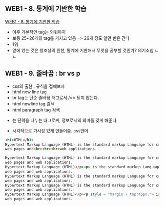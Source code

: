 ## WEB1 - 8. 통계에 기반한 학습
[WEB1 - 8. 통계에 기반한 학습]()

- 아주 기본적인 tag는 외워야지 
- 보통 25~26개의 tag를 가지고 있음 => 26개 정도 알면 반은 간다
- <head> 1위
- 앞에 있는 것은 창조성의 원천, 통계에 기반해서 무엇을 공부할 것인가? 의기소침 ㄴㄴ

## WEB1 - 9. 줄바꿈 : br vs p
- css의 출현 , 규칙을 접해보자
- html new line tag
- br tag는 단순 줄바꿈 태그로서 /=> 닫지 않는다.
- html newline tag 검색
- html paragraph tag 검색
- </p><p> 는 단락을 나누는 태그로써, 정보로서의 의미를 갖게 해준다. 
- </p><p style = "margin - top:45px;"> 시각적으로 가시성 있게 만들어줌. css언어

```html
<h1>HTML</h1>
Hypertext Markup Language (HTML) is the standard markup Language for creating
web pages and<br><br><br>web applications.

Hypertext Markup Language (HTML) is the standard markup Language for creating
web pages and web applications.
Hypertext Markup Language (HTML)</p><p> is the standard markup Language for creating
web pages and web applications.
Hypertext Markup Language (HTML) is the standard markup Language for creating
web pages and web applications.
Hypertext Markup Language (HTML) is the standard markup Language for creating
web pages and web applications.
Hypertext Markup Language (HTML)</p><p style = "margin - top:45px;"> is the standard markup Language for creating
web pages and web applications.

```
